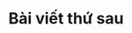 ---
title: Bài viết thứ sau
description: Thay đổi mô tả của bài viết thứ tu một chút xem sao tiện thể thử luôn **text bold**
inCategory: Tư duy
catPath: tu-duy
---